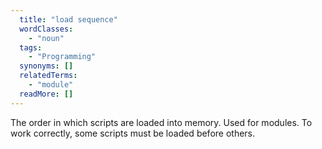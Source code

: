 ```yaml
---
  title: "load sequence"
  wordClasses: 
    - "noun"
  tags: 
    - "Programming"
  synonyms: []
  relatedTerms: 
    - "module"
  readMore: []
---
```

The order in which scripts are loaded into memory. Used for modules. To work correctly, some scripts must be loaded before others.
